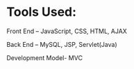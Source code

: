 # Tools Used:

Front End – JavaScript, CSS, HTML, AJAX

Back End – MySQL, JSP, Servlet(Java)

Development Model- MVC

